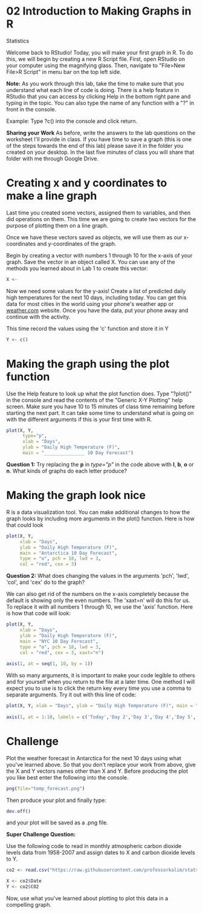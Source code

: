02 Introduction to Making Graphs in R
================
Statistics

Welcome back to RStudio!
Today, you will make your first graph in R. To do this, we will begin by creating a new R Script file. First, open RStudio on your computer using the magnifying glass. Then, navigate to "File>New File>R Script" in menu bar on the top left side.

**Note:** As you work through this lab, take the time to make sure that you understand what each line of code is doing. There is a help feature in RStudio that you can access by clicking Help in the bottom right pane and typing in the topic. You can also type the name of any function with a "?" in front in the console. 


Example: Type ?c() into the console and click return.

**Sharing your Work** 
As before, write the answers to the lab questions on the worksheet I'll provide in class.  If you have time to save a graph (this is one of the steps towards the end of this lab) please save it in the folder you created on your desktop. In the last five minutes of class you will share that folder with me through Google Drive.

# Creating x and y coordinates to make a line graph

Last time you created some vectors, assigned them to variables, and then did operations on them. This time we are going to create two vectors for the purpose of plotting them on a line graph.

Once we have these vectors saved as objects, we will use them as our x-coordinates and y-coordinates of the graph.

Begin by creating a vector with numbers 1 through 10 for the x-axis of your graph. Save the vector in an object called X. You can use any of the methods you learned about in Lab 1 to create this vector:

```r
X <- 
```

Now we need some values for the y-axis! Create a list of predicted daily high temperatures for the next 10 days, including today. You can get this data for most cities in the world using your phone's weather app or <a href="https://weather.com/" target="_blank">weather.com</a>
website. Once you have the data, put your phone away and continue with the activity.

This time record the values using the 'c' function and store it in Y

```r
Y <- c()
```

# Making the graph using the plot function

Use the Help feature to look up what the plot function does. Type "?plot()" in the console and read the contents of the "Generic X-Y Plotting" help screen. Make sure you have 10 to 15 minutes of class time remaining before starting the next part. It can take some time to understand what is going on with the different arguments if this is your first time with R.

``` r
plot(X, Y, 
      type="p",
      xlab = "Days", 
      ylab = "Daily High Temperature (F)", 
      main = "_______________ 10 Day Forecast")
```

**Question 1:** Try replacing the **p** in *type="p"* in the code above with **l**, **b**, **o** or **n**.  What kinds of graphs do each letter produce?


# Making the graph look nice

R is a data visualization tool. You can make additional changes to how the graph looks by including more arguments in the plot() function. Here is how that could look

``` r
plot(X, Y, 
     xlab = "Days", 
     ylab = "Daily High Temperature (F)", 
     main = "Antarctica 10 Day Forecast", 
     type = "o", pch = 18, lwd = 3, 
     col = "red", cex = 3)
```

**Question 2:** What does changing the values in the arguments 'pch', 'lwd', 'col', and 'cex' do to the graph?

We can also get rid of the numbers on the x-axis completely because the default is showing only the even numbers. The 'xaxt=n' will do this for us. To replace it with all numbers 1 through 10, we use the 'axis' function. Here is how that code will look:

``` r
plot(X, Y, 
     xlab = "Days", 
     ylab = "Daily High Temperature (F)", 
     main = "NYC 10 Day Forecast", 
     type = "o", pch = 18, lwd = 3, 
     col = "red", cex = 3, xaxt="n")
          
axis(1, at = seq(1, 10, by = 1))
```

With so many arguments, it is important to make your code legible to others and for yourself when you return to the file at a later time. One method I will expect you to use is to click the return key every time you use a comma to separate arguments. Try it out with this line of code:

``` r
plot(X, Y, xlab = "Days", ylab = "Daily High Temperature (F)", main = "NYC 10 Day Forecast", type = "o", pch = 18, lwd = 3, col = "red", cex = 3, xaxt="n")
        
axis(1, at = 1:10, labels = c('Today','Day 2','Day 3','Day 4','Day 5','Day 6','Day 7','Day 8','Day 9','Day 10'), las=2)
```

# Challenge
Plot the weather forecast in Antarctica for the next 10 days using what you've learned above. So that you don't replace your work from above, give the X and Y vectors names other than X and Y. Before producing the plot you like best enter the following into the console.

```r
png(file="temp_forecast.png")
```

Then produce your plot and finally type:

```r
dev.off()
```
and your plot will be saved as a .png file.

**Super Challenge Question:** 

Use the following code to read in monthly atmospheric carbon dioxide levels data from 1958-2007 and assign dates to X and carbon dioxide levels to Y.

```r
co2 <- read.csv("https://raw.githubusercontent.com/professorkalim/stats22-23/main/monthly_CO2.csv")

X <- co2$Date
Y <- co2$CO2
```

Now, use what you've learned about plotting to plot this data in a compelling graph.
